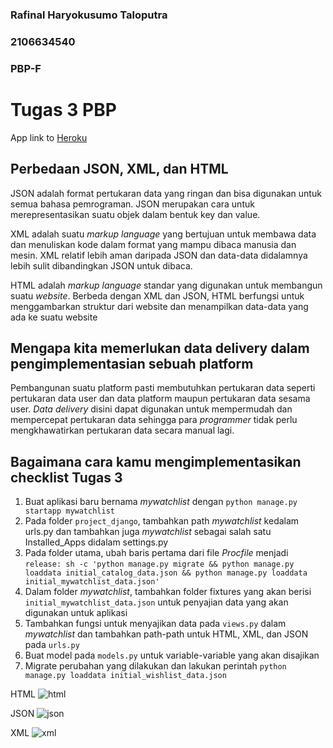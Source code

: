 ### Rafinal Haryokusumo Taloputra
### 2106634540
### PBP-F

# Tugas 3 PBP

App link to [Heroku](https://fikri-belum-sembuh.herokuapp.com/mywatchlist/)

## Perbedaan JSON, XML, dan HTML 
JSON adalah format pertukaran data yang ringan dan bisa digunakan untuk semua bahasa pemrograman. JSON merupakan cara untuk merepresentasikan suatu objek dalam bentuk key dan value.

XML adalah suatu _markup language_ yang bertujuan untuk membawa data dan menuliskan kode dalam format yang mampu dibaca manusia dan mesin. XML relatif lebih aman daripada JSON dan data-data didalamnya lebih sulit dibandingkan JSON untuk dibaca.

HTML adalah _markup language_ standar yang digunakan untuk membangun suatu _website_. Berbeda dengan XML dan JSON, HTML berfungsi untuk menggambarkan struktur dari website dan menampilkan data-data yang ada ke suatu website 

## Mengapa kita memerlukan data delivery dalam pengimplementasian sebuah platform
Pembangunan suatu platform pasti membutuhkan pertukaran data seperti pertukaran data user dan data platform maupun pertukaran data sesama user. _Data delivery_ disini dapat digunakan untuk mempermudah dan mempercepat pertukaran data sehingga para _programmer_ tidak perlu mengkhawatirkan pertukaran data secara manual lagi.

## Bagaimana cara kamu mengimplementasikan checklist Tugas 3
1. Buat aplikasi baru bernama _mywatchlist_ dengan `python manage.py startapp mywatchlist`
2. Pada folder `project_django`, tambahkan path _mywatchlist_ kedalam urls.py dan tambahkan juga _mywatchlist_ sebagai salah satu Installed_Apps didalam settings.py
3. Pada folder utama, ubah baris pertama dari file _Procfile_ menjadi `release: sh -c 'python manage.py migrate && python manage.py loaddata initial_catalog_data.json && python manage.py loaddata initial_mywatchlist_data.json'`
4. Dalam folder _mywatchlist_, tambahkan folder fixtures yang akan berisi `initial_mywatchlist_data.json` untuk penyajian data yang akan digunakan untuk aplikasi
5. Tambahkan fungsi untuk menyajikan data pada `views.py` dalam _mywatchlist_ dan tambahkan path-path untuk HTML, XML, dan JSON pada `urls.py`
6. Buat model pada `models.py` untuk variable-variable yang akan disajikan
7. Migrate perubahan yang dilakukan dan lakukan perintah `python manage.py loaddata initial_wishlist_data.json`

HTML
![html](https://user-images.githubusercontent.com/89496855/191543190-8c98cea4-5205-4b6f-80f0-853151990d34.png)

JSON
![json](https://user-images.githubusercontent.com/89496855/191543263-8c8b8638-c1e6-4336-9350-4f99014b0800.png)

XML
![xml](https://user-images.githubusercontent.com/89496855/191543313-c914c215-11df-4bbf-a325-e2a0d5a95c5b.png)
